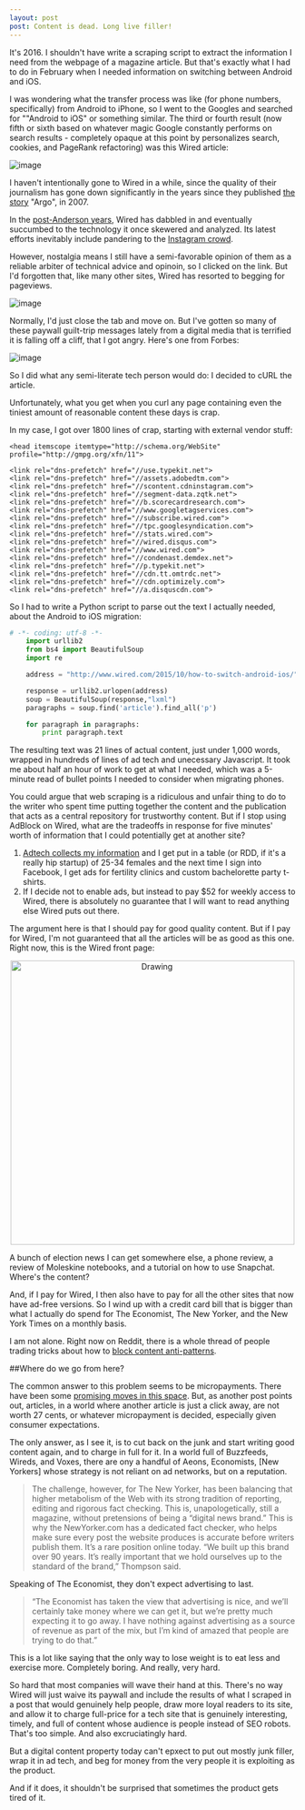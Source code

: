 ```yaml
---
layout: post
post: Content is dead. Long live filler!
---
```


It's 2016. I shouldn't have write a scraping script to extract the information I need from the webpage of a magazine article. But that's exactly what I had to do in February when I needed information on switching between Android and iOS. 

I was wondering what the transfer process was like (for phone numbers, specifically) from Android to iPhone, so I went to the Googles and searched for ""Android to iOS" or something similar. The third or fourth result (now fifth or sixth based on whatever magic Google constantly performs on search results - completely opaque at this point by personalizes search, cookies, and PageRank refactoring) was this Wired article: 

![image](https://raw.githubusercontent.com/veekaybee/veekaybee.github.io/master/images/androidtoios.png)

I haven't intentionally gone to Wired in a while, since the quality of their journalism has gone down significantly in the years since they published [the story](http://www.newyorker.com/culture/culture-desk/the-wired-origins-of-argo) "Argo", in 2007. 

In the [post-Anderson years](http://mediadecoder.blogs.nytimes.com/2012/11/16/former-creative-director-at-wired-is-named-its-new-editor/), Wired has dabbled in and eventually succumbed to the technology it once skewered and analyzed.  Its latest efforts inevitably include pandering to the [Instagram crowd](https://contently.com/strategist/2015/11/17/can-wired-make-instagram-journalism-mainstream/). 

However, nostalgia means I still have a semi-favorable opinion of them as a reliable arbiter of technical advice and opinoin, so I clicked on the link. But I'd forgotten that, like many other sites, Wired has resorted to begging for pageviews. 

![image](https://raw.githubusercontent.com/veekaybee/veekaybee.github.io/master/images/adblocker.jpg)

Normally, I'd just close the tab and move on. But I've gotten so many of these paywall guilt-trip messages lately from a digital media that is terrified it is falling off a cliff, that I got angry. Here's one from Forbes: 

![image](https://raw.githubusercontent.com/veekaybee/veekaybee.github.io/master/images/forbes-ad-blocker.jpg)

So I did what any semi-literate tech person would do:  I decided to cURL the article. 

Unfortunately, what you get when you curl any page containing even the tiniest amount of reasonable content these days is crap. 

In my case, I got over 1800 lines of crap, starting with external vendor stuff: 

	<head itemscope itemtype="http://schema.org/WebSite" profile="http://gmpg.org/xfn/11">

	<link rel="dns-prefetch" href="//use.typekit.net">
	<link rel="dns-prefetch" href="//assets.adobedtm.com">
	<link rel="dns-prefetch" href="//scontent.cdninstagram.com">
	<link rel="dns-prefetch" href="//segment-data.zqtk.net">
	<link rel="dns-prefetch" href="//b.scorecardresearch.com">
	<link rel="dns-prefetch" href="//www.googletagservices.com">
	<link rel="dns-prefetch" href="//subscribe.wired.com">
	<link rel="dns-prefetch" href="//tpc.googlesyndication.com">
	<link rel="dns-prefetch" href="//stats.wired.com">
	<link rel="dns-prefetch" href="//wired.disqus.com">
	<link rel="dns-prefetch" href="//www.wired.com">
	<link rel="dns-prefetch" href="//condenast.demdex.net">
	<link rel="dns-prefetch" href="//p.typekit.net">
	<link rel="dns-prefetch" href="//cdn.tt.omtrdc.net">
	<link rel="dns-prefetch" href="//cdn.optimizely.com">
	<link rel="dns-prefetch" href="//a.disquscdn.com">

So I had to write a Python script to parse out the text I actually needed, about the Android to iOS migration: 

```python
# -*- coding: utf-8 -*-
	import urllib2
	from bs4 import BeautifulSoup
	import re

	address = "http://www.wired.com/2015/10/how-to-switch-android-ios/"

	response = urllib2.urlopen(address)
	soup = BeautifulSoup(response,"lxml")
	paragraphs = soup.find('article').find_all('p')

	for paragraph in paragraphs:
		print paragraph.text
```

The resulting text was 21 lines of actual content, just under 1,000 words, wrapped in hundreds of lines of ad tech and unecessary Javascript.  It took me about half an hour of work to get at what I needed, which was a 5-minute read of bullet points I needed to consider when migrating phones. 

You could argue that web scraping is a ridiculous and unfair thing to do to the writer who spent time putting together the content and the publication that acts as a central repository for trustworthy content.   But if I stop using AdBlock on Wired, what are the tradeoffs in response for five minutes' worth of information that I could potentially get at another site? 

1) [Adtech collects my information](http://idlewords.com/2015/11/the_advertising_bubble.htm) and I get put in a table (or RDD, if it's a really hip startup) of 25-34 females and the next time I sign into Facebook, I get ads for fertility clinics and custom bachelorette party t-shirts. 
2) If I decide not to enable ads, but instead to pay $52 for weekly access to Wired, there is absolutely no guarantee that I will want to read anything else Wired puts out there. 

The argument here is that I should pay for good quality content. But if I pay for Wired, I'm not guaranteed that all the articles will be as good as this one. Right now, this is the Wired front page: 

<center><img src="https://raw.githubusercontent.com/veekaybee/veekaybee.github.io/master/images/wiredtoday.png" alt="Drawing" style="width: 500px;"/></center>

A bunch of election news I can get somewhere else, a phone review, a review of Moleskine notebooks, and a tutorial on how to use Snapchat. Where's the content? 

And, if I pay for Wired, I then also have to pay for all the other sites that now have ad-free versions. So I wind up with a credit card bill that is bigger than what I actually do spend for The Economist, The New Yorker, and the New York Times on a monthly basis. 

I am not alone. Right now on Reddit, there is a whole thread of people trading tricks about how to [block content anti-patterns](https://www.reddit.com/r/LifeProTips/comments/4dmj6v/lpt_if_youre_trying_to_read_an_online_article_and/).

##Where do we go from here? 

The common answer to this problem seems to be micropayments. There have been some [promising moves in this space](https://medium.com/on-blendle/blendle-a-radical-experiment-with-micropayments-in-journalism-365-days-later-f3b799022edc#.wmfzhedan). But, as another post points out, articles, in a world where another article is just a click away,  are not worth 27 cents, or whatever micropayment is decided, especially given consumer expectations. 

The only answer, as I see it, is to cut back on the junk and start writing good content again, and to charge in full for it. In a world full of Buzzfeeds, Wireds, and Voxes, there are ony a handful of Aeons, Economists, [New Yorkers] whose strategy is not reliant on ad networks, but on a reputation. 

>The challenge, however, for The New Yorker, has been balancing that higher metabolism of the Web with its strong tradition of reporting, editing and rigorous fact checking. This is, unapologetically, still a magazine, without pretensions of being a “digital news brand.” This is why the NewYorker.com has a dedicated fact checker, who helps make sure every post the website produces is accurate before writers publish them. It’s a rare position online today. “We built up this brand over 90 years. It’s really important that we hold ourselves up to the standard of the brand,” Thompson said.

Speaking of The Economist, they don't expect advertising to last. 

> “The Economist has taken the view that advertising is nice, and we’ll certainly take money where we can get it, but we’re pretty much expecting it to go away. I have nothing against advertising as a source of revenue as part of the mix, but I’m kind of amazed that people are trying to do that.”

This is a lot like saying that the only way to lose weight is to eat less and exercise more. Completely boring. And really, very hard. 

So hard that most companies will wave their hand at this. There's no way Wired will just waive its paywall and include the results of what I scraped in a post that would genuinely help people, draw more loyal readers to its site, and allow it to charge full-price for a tech site that is genuinely interesting, timely, and full of content whose audience is people instead of SEO robots. That's too simple. And also excruciatingly hard.  

But a digital content property today can't epxect to put out mostly junk filler, wrap it in ad tech, and beg for money from the very people it is exploiting as the product. 

And if it does, it shouldn't be surprised that sometimes the product gets tired of it. 

